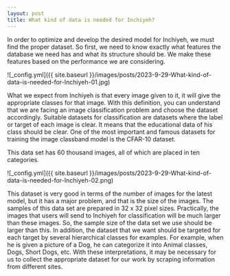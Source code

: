 ```yaml
---
layout: post
title: What kind of data is needed for Inchiyeh?
---
```


In order to optimize and develop the desired model for Inchiyeh, we must find the proper dataset. So first, we need to know exactly what features the database we need has and what its structure should be. We make these features based on the performance we are considering.

![_config.yml]({{ site.baseurl }}/images/posts/2023-9-29-What-kind-of-data-is-needed-for-Inchiyeh-01.jpg)

What we expect from Inchiyeh is that every image given to it, it will give the appropriate classes for that image. With this definition, you can understand that we are facing an image classification problem and choose the dataset accordingly. Suitable datasets for classification are datasets where the label or target of each image is clear. It means that the educational data of his class should be clear. One of the most important and famous datasets for training the image classband model is the CFAR-10 dataset.

This data set has 60 thousand images, all of which are placed in ten categories.

![_config.yml]({{ site.baseurl }}/images/posts/2023-9-29-What-kind-of-data-is-needed-for-Inchiyeh-02.png)
 
This dataset is very good in terms of the number of images for the latest model, but it has a major problem, and that is the size of the images. The samples of this data set are prepared in 32 x 32 pixel sizes. Practically, the images that users will send to Inchiyeh for classification will be much larger than these images. So, the sample size of the data set we use should be larger than this. In addition, the dataset that we want should be targeted for each target by several hierarchical classes for examples. For example, when he is given a picture of a Dog, he can categorize it into Animal classes, Dogs, Short Dogs, etc. With these interpretations, it may be necessary for us to collect the appropriate dataset for our work by scraping information from different sites.
